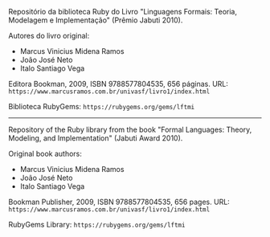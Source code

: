 Repositório da biblioteca Ruby do Livro "Linguagens Formais: Teoria, Modelagem e Implementação" (Prêmio Jabuti 2010).

Autores do livro original:
* Marcus Vinicius Midena Ramos
* João José Neto
* Italo Santiago Vega

Editora Bookman, 2009, ISBN 9788577804535, 656 páginas.
URL: `https://www.marcusramos.com.br/univasf/livro1/index.html`

Biblioteca RubyGems: `https://rubygems.org/gems/lftmi`

---

Repository of the Ruby library from the book "Formal Languages: Theory, Modeling, and Implementation" (Jabuti Award 2010).

Original book authors:
* Marcus Vinicius Midena Ramos
* João José Neto
* Italo Santiago Vega

Bookman Publisher, 2009, ISBN 9788577804535, 656 pages.
URL: `https://www.marcusramos.com.br/univasf/livro1/index.html`

RubyGems Library: `https://rubygems.org/gems/lftmi`
